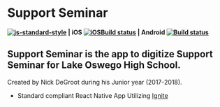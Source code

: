 #  Support Seminar
**[![js-standard-style](https://img.shields.io/badge/code%20style-standard-brightgreen.svg?style=flat)](http://standardjs.com/) | iOS [![iOSBuild status](https://build.appcenter.ms/v0.1/apps/06553d9b-f0f8-472a-a7e5-11eee8640bee/branches/master/badge)](https://appcenter.ms) | Android [![Build status](https://build.appcenter.ms/v0.1/apps/749960b5-d85b-4ce7-8458-bf0d134be205/branches/master/badge)](https://appcenter.ms)**

## Support Seminar is the app to digitize Support Seminar for Lake Oswego High School.
Created by Nick DeGroot during his Junior year (2017-2018).

* Standard compliant React Native App Utilizing [Ignite](https://github.com/infinitered/ignite)
